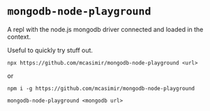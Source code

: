 # `mongodb-node-playground`

A repl with the node.js mongodb driver connected and loaded in the context.

Useful to quickly try stuff out.

```
npx https://github.com/mcasimir/mongodb-node-playground <url>
```

or

```
npm i -g https://github.com/mcasimir/mongodb-node-playground
```

```
mongodb-node-playground <mongodb url>
```
